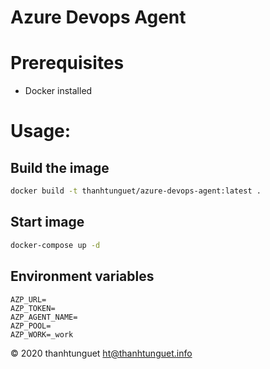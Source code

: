 Azure Devops Agent
==================
# Prerequisites
- Docker installed

# Usage:
## Build the image
```bash
docker build -t thanhtunguet/azure-devops-agent:latest .
```

## Start image
```bash
docker-compose up -d
```

## Environment variables
```env
AZP_URL=
AZP_TOKEN=
AZP_AGENT_NAME=
AZP_POOL=
AZP_WORK=_work
```

&copy; 2020 thanhtunguet <ht@thanhtunguet.info>

